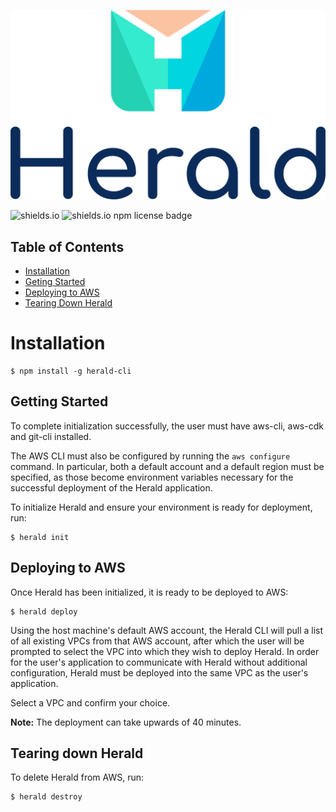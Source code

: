 ![herald-logo](https://github.com/Herald-Inc/Herald-Cli/blob/main/img/herald-logo.png)

![shields.io](https://img.shields.io/badge/npm-v1.0.13-blue)
![shields.io npm license badge](https://img.shields.io/badge/license-ISC-brightgreen)

## Table of Contents 
- [Installation](#installation)
- [Geting Started](#getting-started)
- [Deploying to AWS](#deploying-to-aws)
- [Tearing Down Herald](#tearing-down-herald)

# Installation

```
$ npm install -g herald-cli
```

## Getting Started
To complete initialization successfully, the user must have aws-cli, aws-cdk and git-cli installed.

The AWS CLI must also be configured by running the `aws configure` command. In particular, both a default account and a default region must be specified, as those become environment variables necessary for the successful deployment of the Herald application.

To initialize Herald and ensure your environment is ready for deployment, run:

```
$ herald init
```

## Deploying to AWS
Once Herald has been initialized, it is ready to be deployed to AWS:

```
$ herald deploy
```
 
Using the host machine's default AWS account, the Herald CLI will pull a list of all existing VPCs from that AWS account, after which the user will be prompted to select the VPC into which they wish to deploy Herald. In order for the user's application to communicate with Herald without additional configuration, Herald must be deployed into the same VPC as the user's application.
 
Select a VPC and confirm your choice.

**Note:** The deployment can take upwards of 40 minutes.

## Tearing down Herald
To delete Herald from AWS, run:

```
$ herald destroy
```
